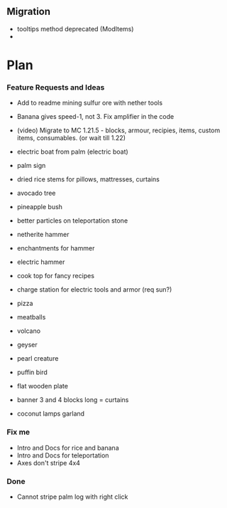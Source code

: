 ## Migration
- tooltips method deprecated (ModItems)
- 

# Plan

### Feature Requests and Ideas
- Add to readme mining sulfur ore with nether tools
- Banana gives speed-1, not 3. Fix amplifier in the code


- (video) Migrate to MC 1.21.5 - blocks, armour, recipies, items, custom items, consumables.
  (or wait till 1.22)
- electric boat from palm (electric boat)
- palm sign
- dried rice stems for pillows, mattresses, curtains
- avocado tree
- pineapple bush
- better particles on teleportation stone
- netherite hammer
- enchantments for hammer
- electric hammer
- cook top for fancy recipes
- charge station for electric tools and armor (req sun?)
- pizza
- meatballs
- volcano
- geyser
- pearl creature
- puffin bird
- flat wooden plate
- banner 3 and 4 blocks long = curtains
- coconut lamps garland

### Fix me
- Intro and Docs for rice and banana
- Intro and Docs for teleportation
- Axes don't stripe 4x4

### Done
- Cannot stripe palm log with right click


